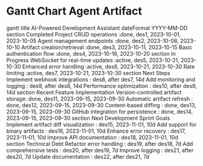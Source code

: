 # Gantt Chart Agent Artifact

gantt
    title AI-Powered Development Assistant
    dateFormat  YYYY-MM-DD
    section Completed
    Project CRUD operations           :done,    des1, 2023-10-01, 2023-10-05
    Agent management endpoints       :done,    des2, 2023-10-06, 2023-10-10
    Artifact creation/retrieval      :done,    des3, 2023-10-11, 2023-10-15
    Basic authentication flow        :done,    des4, 2023-10-16, 2023-10-20
    section In Progress
    WebSocket for real-time updates   :active,  des5, 2023-10-21, 2023-10-30
    Enhanced error handling           :active,  des6, 2023-10-21, 2023-10-30
    Rate limiting                     :active,  des7, 2023-10-21, 2023-10-30
    section Next Steps
    Implement webhook integrations     :       des8, after des7, 14d
    Add monitoring and logging        :       des9, after des8, 14d
    Performance optimization          :       des10, after des9, 14d
    section Recent Feature Implementation
    Version-controlled artifact storage: done,  des11, 2023-09-15, 2023-09-30
    Automatic artifact refresh         : done,  des12, 2023-09-15, 2023-09-30
    Content-based diffing             : done,  des13, 2023-09-15, 2023-09-30
    GitHub integration for persistence : done,  des14, 2023-09-15, 2023-09-30
    section Next Development Sprint Goals
    Implement artifact diff visualization :       des15, 2023-11-01, 10d
    Add support for binary artifacts      :       des16, 2023-11-01, 10d
    Enhance error recovery                :       des17, 2023-11-01, 10d
    Improve API documentation            :       des18, 2023-11-01, 10d
    section Technical Debt
    Refactor error handling               :       des19, after des18, 7d
    Add comprehensive tests               :       des20, after des19, 7d
    Improve logging                       :       des21, after des20, 7d
    Update documentation                  :       des22, after des21, 7d